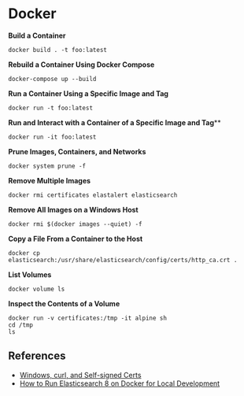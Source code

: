 # Docker

**Build a Container**
```
docker build . -t foo:latest
```

**Rebuild a Container Using Docker Compose**
```
docker-compose up --build
```

**Run a Container Using a Specific Image and Tag**
```
docker run -t foo:latest
```

**Run and Interact with a Container of a Specific Image and Tag****
```
docker run -it foo:latest
```

**Prune Images, Containers, and Networks**
```
docker system prune -f
```

**Remove Multiple Images**
```
docker rmi certificates elastalert elasticsearch
```

**Remove All Images on a Windows Host**
```
docker rmi $(docker images --quiet) -f
```

**Copy a File From a Container to the Host**
```
docker cp elasticsearch:/usr/share/elasticsearch/config/certs/http_ca.crt .
```

**List Volumes**
```
docker volume ls
```

**Inspect the Contents of a Volume**
```
docker run -v certificates:/tmp -it alpine sh
cd /tmp
ls
```

## References
* [Windows, curl, and Self-signed Certs](https://www.phillipsj.net/posts/windows-curl-and-self-signed-certs/)
* [How to Run Elasticsearch 8 on Docker for Local Development](https://levelup.gitconnected.com/how-to-run-elasticsearch-8-on-docker-for-local-development-401fd3fff829)
